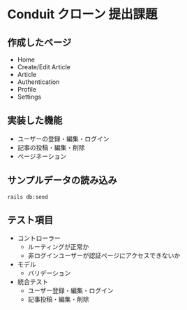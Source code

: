 # Conduit クローン 提出課題

## 作成したページ
- Home
- Create/Edit Article
- Article
- Authentication
- Profile
- Settings

## 実装した機能
- ユーザーの登録・編集・ログイン
- 記事の投稿・編集・削除
- ページネーション

## サンプルデータの読み込み
```
rails db:seed
```

## テスト項目
- コントローラー
  - ルーティングが正常か
  - 非ログインユーザーが認証ページにアクセスできないか
- モデル
  - バリデーション
- 統合テスト
  - ユーザー登録・編集・ログイン
  - 記事投稿・編集・削除